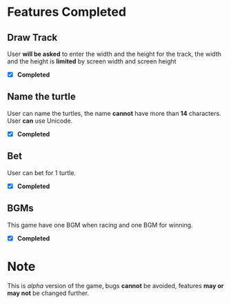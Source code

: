 # Features Completed


## Draw Track


User **will be asked** to enter the width and the height for the track, the width and the height is **limited** by screen width and screen height


- [x] **Completed**


## Name the turtle


User can name the turtles, the name **cannot** have more than **14** characters. User **can** use Unicode.


- [x] **Completed**


## Bet


User can bet for 1 turtle.


- [x] **Completed**


## BGMs


This game have one BGM when racing and one BGM for winning.


- [x] **Completed**


# Note


This is *alpha* version of the game, bugs **cannot** be avoided, features **may or may not** be changed further.
